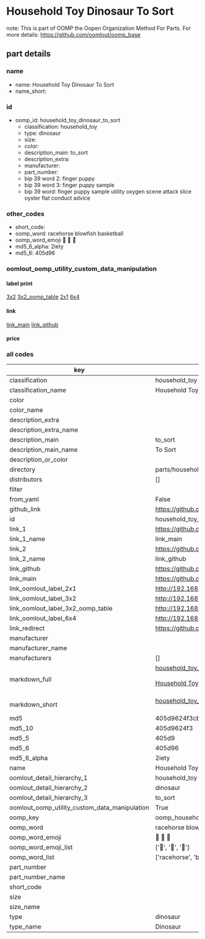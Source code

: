 # Household Toy Dinosaur To Sort  

note: This is part of OOMP the Oopen Organization Method For Parts. For more details: https://github.com/oomlout/oomp_base

##  part details
  







### name
* name: Household Toy Dinosaur To Sort
* name_short: 
### id
* oomp_id: household_toy_dinosaur_to_sort
  * classification: household_toy
  * type: dinosaur
  * size: 
  * color: 
  * description_main: to_sort
  * description_extra: 
  * manufacturer: 
  * part_number: 
  * bip 39 word 2: finger puppy
  * bip 39 word 3: finger puppy sample
  * bip 39 word: finger puppy sample utility oxygen scene attack slice oyster flat conduct advice

### other_codes
* short_code: 
* oomp_word: racehorse blowfish basketball
* oomp_word_emoji :racehorse: :blowfish: :basketball:
* md5_6_alpha: 2iety
* md5_6: 405d96






### oomlout_oomp_utility_custom_data_manipulation
#### label print
[3x2](http://192.168.1.245:1112/?label=oomp%202iety)
[3x2_oomp_table](http://192.168.1.108:1112/?label=oomp%202iety)
[2x1](http://192.168.1.242:1112/?label=oomp%202iety)
[6x4](http://192.168.1.55:1112/?label=oomp%202iety)    

#### link

[link_main](https://github.com/oomlout/oomlout_oomp_version_1_messy/tree/main/parts/household_toy_dinosaur_to_sort) [link_github](https://github.com/oomlout/oomlout_oomp_version_1_messy/tree/main/parts/household_toy_dinosaur_to_sort)                             

#### price







### all codes 
| key | value |  
| --- | --- |  
| classification | household_toy |  
| classification_name | Household Toy |  
| color |  |  
| color_name |  |  
| description_extra |  |  
| description_extra_name |  |  
| description_main | to_sort |  
| description_main_name | To Sort |  
| description_or_color |   |  
| directory | parts/household_toy_dinosaur_to_sort |  
| distributors | [] |  
| filter |  |  
| from_yaml | False |  
| github_link | https://github.com/oomlout/oomlout_oomp_part_src/tree/main/parts/household_toy_dinosaur_to_sort |  
| id | household_toy_dinosaur_to_sort |  
| link_1 | https://github.com/oomlout/oomlout_oomp_version_1_messy/tree/main/parts/household_toy_dinosaur_to_sort |  
| link_1_name | link_main |  
| link_2 | https://github.com/oomlout/oomlout_oomp_version_1_messy/tree/main/parts/household_toy_dinosaur_to_sort |  
| link_2_name | link_github |  
| link_github | https://github.com/oomlout/oomlout_oomp_version_1_messy/tree/main/parts/household_toy_dinosaur_to_sort |  
| link_main | https://github.com/oomlout/oomlout_oomp_version_1_messy/tree/main/parts/household_toy_dinosaur_to_sort |  
| link_oomlout_label_2x1 | http://192.168.1.242:1112/?label=oomp%202iety |  
| link_oomlout_label_3x2 | http://192.168.1.245:1112/?label=oomp%202iety |  
| link_oomlout_label_3x2_oomp_table | http://192.168.1.108:1112/?label=oomp%202iety |  
| link_oomlout_label_6x4 | http://192.168.1.55:1112/?label=oomp%202iety |  
| link_redirect | https://github.com/oomlout/oomlout_oomp_version_1_messy/tree/main/parts/household_toy_dinosaur_to_sort |  
| manufacturer |  |  
| manufacturer_name |  |  
| manufacturers | [] |  
| markdown_full | [household_toy_dinosaur_to_sort](none)<br>[](none)<br>[Household Toy Dinosaur To Sort](none)<br><br> |  
| markdown_short | [household_toy_dinosaur_to_sort](none)<br><br> |  
| md5 | 405d9624f3cb61cf024f2f057e2b82b7 |  
| md5_10 | 405d9624f3 |  
| md5_5 | 405d9 |  
| md5_6 | 405d96 |  
| md5_6_alpha | 2iety |  
| name | Household Toy Dinosaur To Sort |  
| oomlout_detail_hierarchy_1 | household_toy |  
| oomlout_detail_hierarchy_2 | dinosaur |  
| oomlout_detail_hierarchy_3 | to_sort |  
| oomlout_oomp_utility_custom_data_manipulation | True |  
| oomp_key | oomp_household_toy_dinosaur_to_sort |  
| oomp_word | racehorse blowfish basketball |  
| oomp_word_emoji | :racehorse: :blowfish: :basketball: |  
| oomp_word_emoji_list | [':racehorse:', ':blowfish:', ':basketball:'] |  
| oomp_word_list | ['racehorse', 'blowfish', 'basketball'] |  
| part_number |  |  
| part_number_name |  |  
| short_code |  |  
| size |  |  
| size_name |  |  
| type | dinosaur |  
| type_name | Dinosaur |  
